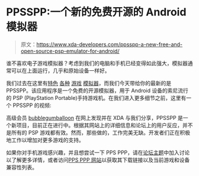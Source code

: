 # PPSSPP:一个新的免费开源的 Android 模拟器

> 原文：<https://www.xda-developers.com/ppsspp-a-new-free-and-open-source-psp-emulator-for-android/>

谁不喜欢电子游戏模拟器？考虑到我们的电脑和手机已经变得如此强大，模拟器通常可以在上面运行，几乎和原始设备一样好。

我们过去在这里有[特色](http://www.xda-developers.com/windows_phone/gameboy-emulator-for-windows-phone-7/) [各种](http://www.xda-developers.com/windows-mobile/super-smooth-nes-emulator-for-windows-phone-7/) [游戏](http://www.xda-developers.com/windows-mobile/relive-old-times-with-nes-emulator-for-wp7/) [模拟器](http://www.xda-developers.com/windows_phone/first-gameboy-emulator-for-windows-phone-7-soon-to-come/)，而我们今天带给你的最新的是 PPSSPP。该应用程序是一个免费的开源模拟器，用于 Android 设备的索尼流行的 PSP (PlayStation Portable)手持游戏机。在我们进入更多细节之前，这里有一个 PPSSPP 的视频:

高级会员 [bubblegumballoon](http://forum.xda-developers.com/member.php?u=4070787) 在网上发现并在 XDA 与我们分享，PPSSPP 是一个新项目，目前正在进行中。根据其网站上的详细信息和论坛上的用户反应，并不是所有的 PSP 游戏都有效。然而，那些做的，工作完美无缺。开发者们正在积极地工作以增加对更多游戏的支持。

如果你对手机游戏感兴趣，并且想尝试一下 PPS PPP，请在[论坛主题](http://forum.xda-developers.com/showthread.php?t=1969712)中加入讨论以了解更多详情，或者访问[PPS PPP 网站](http://www.ppsspp.org/)以获取其下载链接以及当前游戏和设备兼容性列表。
